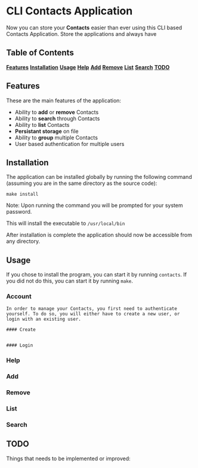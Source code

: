 # CLI Contacts Application

Now you can store your **Contacts** easier than ever using this CLI based Contacts Application. Store the applications and always have

## Table of Contents

**[Features](#features)**
**[Installation](#installation)**
**[Usage](#usage)**
	**[Help](#help)**
	**[Add](#add)**
	**[Remove](#remove)**
	**[List](#list)**
	**[Search](#search)**
**[TODO](#todo)**

## Features

These are the main features of the application:
- Ability to **add** or **remove** Contacts
- Ability to **search** through Contacts
- Ability to **list** Contacts 
- **Persistant storage** on file
- Ability to **group** multiple Contacts
- User based authentication for multiple users

## Installation

The application can be installed globally by running the following command (assuming you are in the same directory as the source code):

```
make install
```

Note: Upon running the command you will be prompted for your system password.

This will install the executable to `/usr/local/bin`

After installation is complete the application should now be accessible from any directory.

## Usage

If you chose to install the program, you can start it by running `contacts`. If you did not do this, you can start it by running `make`.

### Account
	
	In order to manage your Contacts, you first need to authenticate yourself. To do so, you will either have to create a new user, or login with an existing user.

	#### Create


	#### Login

### Help

### Add

### Remove

### List

### Search

## TODO

Things that needs to be implemented or improved:
